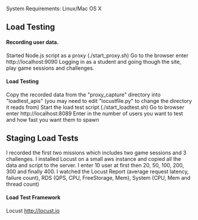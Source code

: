System Requirements:
Linux/Mac OS X

Load Testing
------------
#### Recording user data.
Started Node.js script as a proxy (./start_proxy.sh)
Go to the browser enter http://localhost:9090
Logging in as a student and going though the site, play game sessions and challenges.

#### Load Testing
Copy the recorded data from the "proxy_capture" directory into "loadtest_apis" (you may need to edit "locustfile.py" to change the directory it reads from)
Start the load test script (./start_loadtest.sh)
Go to browser enter http://localhost:8089
Enter in the number of users you want to test and how fast you want them to spawn
 
Staging Load Tests
------------------
I recorded the first two missions which includes two game sessions and 3 challenges.
I installed Locust on a small aws instance and copied all the data and script to the server.
I enter 10 user at first then 20, 50, 100, 200, 300 and finally 400.
I watched the Locust Report (average request latency, failure count), RDS (QPS, CPU, FreeStorage, Mem), System (CPU, Mem and thread count)
 
#### Load Test Framework
Locust
http://locust.io